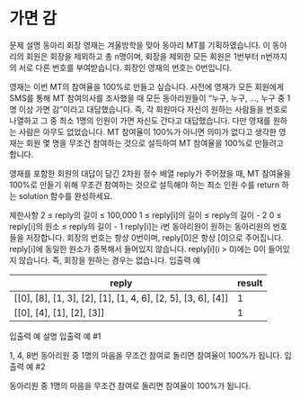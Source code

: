 # 가면 감
문제 설명
동아리 회장 영재는 겨울방학을 맞아 동아리 MT를 기획하였습니다. 이 동아리의 회원은 회장을 제외하고 총 n명이며, 회장을 제외한 모든 회원은 1번부터 n번까지의 서로 다른 번호를 부여받습니다. 회장인 영재의 번호는 0번입니다.

영재는 이번 MT의 참여율을 100%로 만들고 싶습니다. 사전에 영재가 모든 회원에게 SMS를 통해 MT 참여의사를 조사했을 때 모든 동아리원들이 “누구, 누구, ..., 누구 중 1명 이상 가면 감”이라고 대답했습니다. 즉, 각 회원마다 자신이 원하는 사람들을 번호로 나열하고 그 중 최소 1명의 인원이 가면 자신도 간다고 대답했습니다. 다만 영재를 원하는 사람은 아무도 없었습니다. MT 참여율이 100%가 아니면 의미가 없다고 생각한 영재는 회원 몇 명을 무조건 참여하는 것으로 설득하여 MT 참여율을 100%로 만들려고 합니다.

영재를 포함한 회원의 대답이 담긴 2차원 정수 배열 reply가 주어졌을 때, MT 참여율을 100%로 만들기 위해 무조건 참여하는 것으로 설득해야 하는 최소 인원 수를 return 하는 solution 함수를 완성하세요.

제한사항
2 ≤ reply의 길이 ≤ 100,000
1 ≤ reply[i]의 길이 ≤ reply의 길이 - 2
0 ≤ reply[i]의 원소 ≤ reply의 길이 - 1
reply[i]는 i번 동아리원이 원하는 동아리원의 번호들을 저장합니다.
회장의 번호는 항상 0번이며, reply[0]은 항상 [0]으로 주어집니다.
reply[i]에 동일한 원소가 중복해서 들어있지 않습니다.
reply[i](i > 0)에는 0이 들어있지 않습니다. 즉, 회장을 원하는 경우는 없습니다.
입출력 예

|reply|result|
|------|---|
|[[0], [8], [1, 3], [2], [1], [1, 4, 6], [2, 5], [3, 6], [4]]|1|
|[[0], [4], [1], [2], [3]]|1|

입출력 예 설명
입출력 예 #1

1, 4, 8번 동아리원 중 1명의 마음을 무조건 참여로 돌리면 참여율이 100%가 됩니다.
입출력 예 #2

동아리원 중 1명의 마음을 무조건 참여로 돌리면 참여율이 100%가 됩니다.